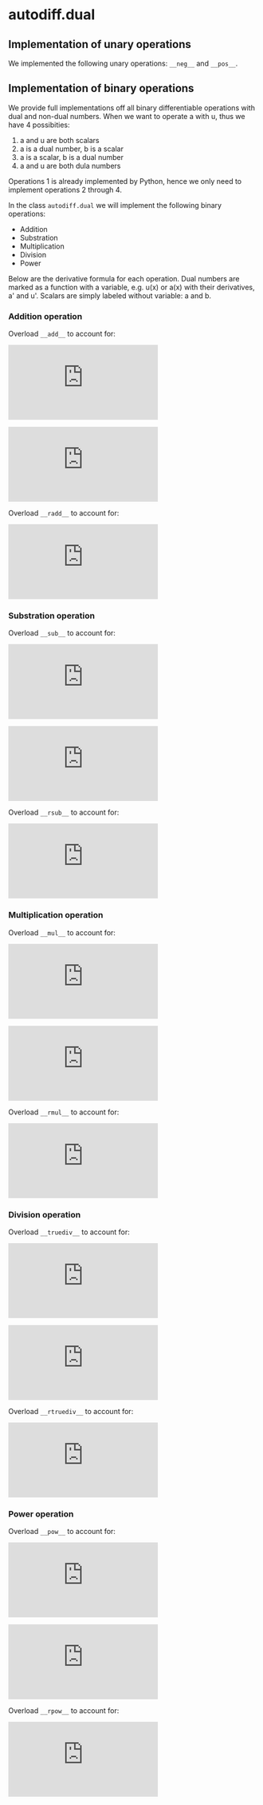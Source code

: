 # autodiff.dual

## Implementation of unary operations
We implemented the following unary operations:
``__neg__`` and ``__pos__``.

## Implementation of binary operations

We provide full implementations off all binary differentiable operations with dual and non-dual numbers. When we want to operate a with u, thus we have 4 possibities: 

1. a and u are both scalars
2. a is a dual number, b is a scalar
3. a is a scalar, b is a dual number
4. a and u are both dula numbers

Operations 1 is already implemented by Python, hence we only need to implement operations 2 through 4.

In the class ``autodiff.dual`` we will implement the following binary operations:
* Addition
* Substration
* Multiplication
* Division
* Power

Below are the derivative formula for each operation. Dual numbers are marked as a function with a variable, e.g. u(x) or a(x) with their derivatives, a' and u'. Scalars are simply labeled without variable: a and b. 

### Addition operation
Overload `__add__` to account for:

![equation](http://latex.codecogs.com/gif.latex?%5Cdfrac%7Bd%7D%7Bdx%7D%5CBig%5Ba%28x%29%20&plus;%20u%5CBig%5D%3D%20a%5E%5Cprime)

![equation](http://latex.codecogs.com/gif.latex?%5Cdfrac%7Bd%7D%7Bdx%7D%5CBig%5Ba%28x%29%20&plus;%20u%28x%29%5CBig%5D%3D%20a%5E%5Cprime%20&plus;%20u%5E%5Cprime)

Overload `__radd__` to account for:

![equation](http://latex.codecogs.com/gif.latex?%5Cdfrac%7Bd%7D%7Bdx%7D%5CBig%5Ba%20&plus;%20u%28x%29%5CBig%5D%3D%20u%5E%5Cprime)

### Substration operation
Overload `__sub__` to account for:

![equation](http://latex.codecogs.com/gif.latex?%5Cdfrac%7Bd%7D%7Bdx%7D%5CBig%5Ba%28x%29%20-%20u%5CBig%5D%3D%20a%5E%5Cprime)

![equation](http://latex.codecogs.com/gif.latex?%5Cdfrac%7Bd%7D%7Bdx%7D%5CBig%5Ba%28x%29%20-%20u%28x%29%5CBig%5D%3D%20a%5E%5Cprime%20-%20u%5E%5Cprime)

Overload `__rsub__` to account for:

![equation](http://latex.codecogs.com/gif.latex?%5Cdfrac%7Bd%7D%7Bdx%7D%5CBig%5Ba%20-%20u%28x%29%5CBig%5D%3D%20-%20u%5E%5Cprime)


### Multiplication operation
Overload `__mul__` to account for:

![equation](http://latex.codecogs.com/gif.latex?%5Cdfrac%7Bd%7D%7Bdx%7D%5CBig%5Ba%28x%29u%5CBig%5D%3D%20u%20a%5E%5Cprime)

![equation](http://latex.codecogs.com/gif.latex?%5Cdfrac%7Bd%7D%7Bdx%7D%5CBig%5Ba%28x%29u%28x%29%5CBig%5D%3D%20a%5E%5Cprime%20u%20&plus;%20a%20u%5E%5Cprime)

Overload `__rmul__` to account for:

![equation](http://latex.codecogs.com/gif.latex?%5Cdfrac%7Bd%7D%7Bdx%7D%5CBig%5Bau%28x%29%5CBig%5D%3D%20a%20u%5E%5Cprime)


### Division operation
Overload `__truediv__` to account for:

![equation](http://latex.codecogs.com/gif.latex?%5Cdfrac%7Bd%7D%7Bdx%7D%5CBig%5B%5Cdfrac%7Ba%28x%29%7D%7Bu%7D%5CBig%5D%3D%20%5Cdfrac%7Ba%5E%5Cprime%7D%7Bu%7D)

![equation](http://latex.codecogs.com/gif.latex?%5Cdfrac%7Bd%7D%7Bdx%7D%5CBig%5B%5Cdfrac%7Ba%28x%29%7D%7Bu%28x%29%7D%5CBig%5D%3D%20-%5Cdfrac%7Ba%5E%5Cprime%20u%20-%20a%20u%5E%5Cprime%7D%7B%7Bu%28x%29%7D%5E2%7D)

Overload `__rtruediv__` to account for:

![equation](http://latex.codecogs.com/gif.latex?%5Cdfrac%7Bd%7D%7Bdx%7D%5CBig%5B%5Cdfrac%7Ba%7D%7Bu%28x%29%7D%5CBig%5D%3D%20-%5Cdfrac%7Ba%7D%7B%7Bu%28x%29%7D%5E2%7D%20u%5E%5Cprime)


### Power operation
Overload `__pow__` to account for:

![equation](http://latex.codecogs.com/gif.latex?%5Cdfrac%7Bd%7D%7Bdx%7D%20a%28x%29%5En%20%3D%20n%20a%5E%7Bn-1%7D%20a%5E%7B%5Cprime%7D)

![equation](http://latex.codecogs.com/gif.latex?%5Cdfrac%7Bd%7D%7Bdx%7D%20a%28x%29%5E%7Bu%28x%29%7D%20%3D%20a%5E%7Bu-1%7D%20%5CBig%5Bu%20a%5E%5Cprime%20&plus;%20a%20%5Clog%28a%29%20u%5E%5Cprime%20%5CBig%5D)

Overload `__rpow__` to account for:

![equation](http://latex.codecogs.com/gif.latex?%5Cdfrac%7Bd%7D%7Bdx%7D%20a%5E%7Bu%28x%29%7D%20%3D%20log%28a%29%20a%5E%7Bu%28x%29%7D%20u%5E%5Cprime)
